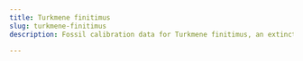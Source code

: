 ```yaml
---
title: Turkmene finitimus
slug: turkmene-finitimus
description: Fossil calibration data for Turkmene finitimus, an extinct species of fish. Includes taxonomy authority and locality references, and cross-references to living taxa.

---
```

